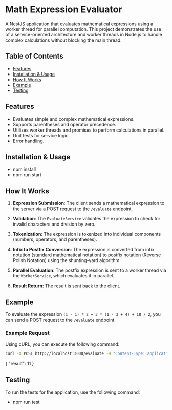 # Math Expression Evaluator

A NestJS application that evaluates mathematical expressions using a worker thread for parallel computation. This project demonstrates the use of a service-oriented architecture and worker threads in Node.js to handle complex calculations without blocking the main thread.

## Table of Contents

- [Features](#features)
- [Installation & Usage](#installation--usage)
- [How It Works](#how-it-works)
- [Example](#example)
- [Testing](#testing)

## Features

- Evaluates simple and complex mathematical expressions.
- Supports parentheses and operator precedence.
- Utilizes worker threads and promises to perform calculations in parallel.
- Unit tests for service logic.
- Error handling.

## Installation & Usage

- npm install
- npm run start

## How It Works

1. **Expression Submission**: The client sends a mathematical expression to the server via a POST request to the `/evaluate` endpoint.

2. **Validation**: The `EvaluateService` validates the expression to check for invalid characters and division by zero.

3. **Tokenization**: The expression is tokenized into individual components (numbers, operators, and parentheses).

4. **Infix to Postfix Conversion**: The expression is converted from infix notation (standard mathematical notation) to postfix notation (Reverse Polish Notation) using the shunting-yard algorithm.

5. **Parallel Evaluation**: The postfix expression is sent to a worker thread via the `WorkerService`, which evaluates it in parallel.

6. **Result Return**: The result is sent back to the client.

## Example

To evaluate the expression `(1 - 1) * 2 + 3 * (1 - 3 + 4) + 10 / 2`, you can send a POST request to the `/evaluate` endpoint.

### Example Request

Using cURL, you can execute the following command:

```bash
curl -X POST http://localhost:3000/evaluate -H "Content-Type: application/json" -d '{"expression": "(1 - 1) * 2 + 3 * (1 - 3 + 4) + 10 / 2"}'
```

{
"result": 11
}

## Testing

To run the tests for the application, use the following command:

- npm run test
